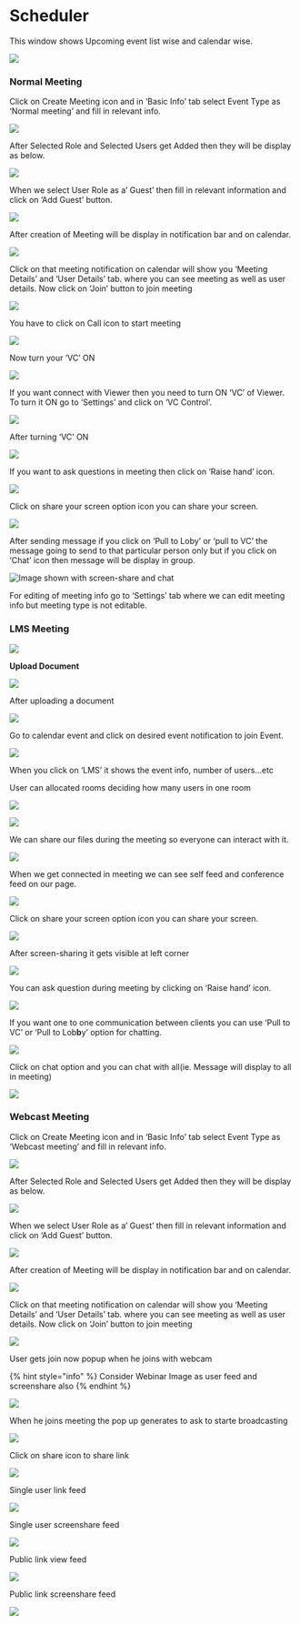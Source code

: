 # Scheduler

This window shows Upcoming event list wise and calendar wise.

![](../.gitbook/assets/image%20%2862%29.png)

###  **Normal Meeting**

Click on Create Meeting icon and in ‘Basic Info’ tab select Event Type as ‘Normal meeting’ and fill in relevant info.

![](../.gitbook/assets/11.png)

After Selected Role and Selected Users get Added then they will be display as below.

![](../.gitbook/assets/12.png)

When we select User Role as a’ Guest’ then fill in relevant information and click on ‘Add Guest’ button.

![](../.gitbook/assets/13.png)

After creation of Meeting will be display in notification bar and on calendar.

![](../.gitbook/assets/14.png)

Click on that meeting notification on calendar will show you ‘Meeting Details’ and ‘User Details’ tab. where you can see meeting as well as user details. Now click on ‘Join’ button to join meeting

![](../.gitbook/assets/image%20%2850%29.png)

You have to click on Call icon to start meeting

![](../.gitbook/assets/image%20%2858%29.png)

Now turn your ‘VC’ ON

![](../.gitbook/assets/image%20%2842%29.png)

If you want connect with Viewer then you need to turn ON ‘VC’ of Viewer. To turn it ON go to ‘Settings’ and click on ‘VC Control’.

![](../.gitbook/assets/image%20%2876%29.png)

After turning ‘VC’ ON

![](../.gitbook/assets/image%20%2843%29.png)

If you want to ask questions in meeting then click on ‘Raise hand’ icon.

![](../.gitbook/assets/image%20%2884%29.png)

Click on share your screen option icon you can share your screen.

![](../.gitbook/assets/popup_ss.png)

After sending message if you click on ‘Pull to Loby’ or ‘pull to VC’ the message going to send to that particular person only but if you click on ‘Chat’ icon then message will be display in group.

![Image shown with screen-share and chat](../.gitbook/assets/image%20%2867%29.png)

For editing of meeting info go to ‘Settings’ tab where we can edit meeting info but meeting type is not editable.

### LMS Meeting

![](../.gitbook/assets/15%20%281%29.png)

 **Upload Document**

![](../.gitbook/assets/image%20%2881%29.png)

After uploading a document

![](../.gitbook/assets/16%20%281%29.png)

Go to calendar event and click on desired event notification to join Event.

![](../.gitbook/assets/image%20%2826%29.png)

When you click on ‘LMS’ it shows the event info, number of users…etc

User can allocated rooms deciding how many users in one room

![](../.gitbook/assets/image%20%2886%29.png)

![](../.gitbook/assets/lms-roo2-2.PNG)

We can share our files during the meeting so everyone can interact with it.

![](../.gitbook/assets/files-and-doc1.png)

When we get connected in meeting we can see self feed and conference feed on our page.

![](../.gitbook/assets/self_feed.png)

Click on share your screen option icon you can share your screen.

![](../.gitbook/assets/popup_ss.png)

After screen-sharing it gets visible at left corner

![](../.gitbook/assets/screenshare.png)

You can ask question during meeting by clicking on ‘Raise hand’ icon.

![](../.gitbook/assets/had_raise.png)

If you want one to one communication between clients you can use ‘Pull to VC’ or ‘Pull to Lob**b**y’ option for chatting.

![](../.gitbook/assets/pull-to-vc-and-loby.png)

Click on chat option and you can chat with all\(ie. Message will display to all in meeting\)

![](../.gitbook/assets/chat-2.png)

###  **Webcast Meeting**

Click on Create Meeting icon and in ‘Basic Info’ tab select Event Type as ‘Webcast meeting’ and fill in relevant info.

![](../.gitbook/assets/image%20%284%29.png)

After Selected Role and Selected Users get Added then they will be display as below.

![](../.gitbook/assets/12.png)

When we select User Role as a’ Guest’ then fill in relevant information and click on ‘Add Guest’ button.

![](../.gitbook/assets/13.png)

After creation of Meeting will be display in notification bar and on calendar.

![](../.gitbook/assets/image%20%2879%29.png)

Click on that meeting notification on calendar will show you ‘Meeting Details’ and ‘User Details’ tab. where you can see meeting as well as user details. Now click on ‘Join’ button to join meeting

![](../.gitbook/assets/image%20%2850%29.png)

User gets join now popup when he joins with webcam

{% hint style="info" %}
Consider Webinar Image as user feed and screenshare also
{% endhint %}

![](../.gitbook/assets/image%20%28102%29.png)

When he joins meeting the pop up generates to ask to starte broadcasting 

![](../.gitbook/assets/image%20%2820%29.png)

Click on share icon to share  link

![](../.gitbook/assets/image%20%288%29.png)

Single user link feed

![](../.gitbook/assets/image%20%2870%29.png)

Single user screenshare feed

![](../.gitbook/assets/microsoftteams-image-3.png)

Public link view feed

![](../.gitbook/assets/image%20%2875%29.png)

Public link screenshare feed

![](../.gitbook/assets/microsoftteams-image-4.png)



